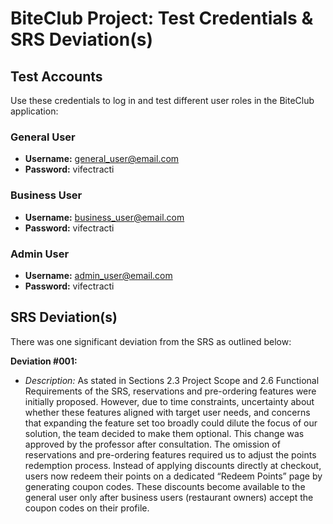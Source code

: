 # BiteClub Project: Test Credentials & SRS Deviation(s)

## Test Accounts

Use these credentials to log in and test different user roles in the BiteClub application:

### General User

- **Username:** general_user@email.com
- **Password:** vifectracti

### Business User

- **Username:** business_user@email.com
- **Password:** vifectracti

### Admin User

- **Username:** admin_user@email.com
- **Password:** vifectracti

## SRS Deviation(s)

There was one significant deviation from the SRS as outlined below:

**Deviation #001:**

- _Description:_ As stated in Sections 2.3 Project Scope and 2.6 Functional Requirements of the SRS, reservations and pre-ordering features were initially proposed. However, due to time constraints, uncertainty about whether these features aligned with target user needs, and concerns that expanding the feature set too broadly could dilute the focus of our solution, the team decided to make them optional. This change was approved by the professor after consultation. The omission of reservations and pre-ordering features required us to adjust the points redemption process. Instead of applying discounts directly at checkout, users now redeem their points on a dedicated “Redeem Points” page by generating coupon codes. These discounts become available to the general user only after business users (restaurant owners) accept the coupon codes on their profile.
